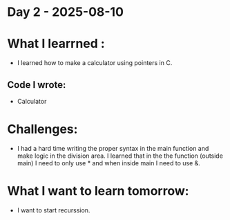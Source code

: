 # Day 2 - 2025-08-10

# What I learrned :
- I learned how to make a calculator using pointers in C.

## Code I wrote: 
- Calculator

# Challenges:

- I had a hard time writing the proper syntax in the main function and make logic in the division area. I learned that in the the function (outside main) I need to only use * and when inside main I need to use &.

# What I want to learn tomorrow:

- I want to start recurssion.
